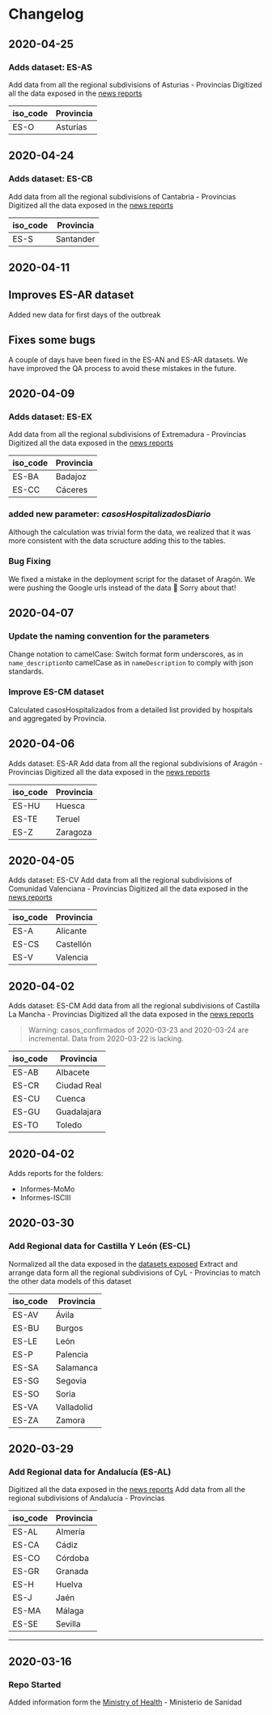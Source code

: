 # Changelog

## 2020-04-25

### Adds dataset: ES-AS
Add data from all the regional subdivisions of Asturias - Provincias
Digitized all the data exposed in the [news reports](https://app.transparenciaendatos.es/v/#!/5e8dee9d26e3017b3da65ba8)

| iso_code | Provincia |
| -------- | --------- |
| ES-O     | Asturias  |


## 2020-04-24

### Adds dataset: ES-CB
Add data from all the regional subdivisions of Cantabria - Provincias
Digitized all the data exposed in the [news reports](https://www.cantabria.es/web/comunicados)

| iso_code | Provincia |
| -------- | --------- |
| ES-S     | Santander |


## 2020-04-11

## Improves ES-AR dataset
Added new data for first days of the outbreak

## Fixes some bugs
A couple of days have been fixed in the ES-AN and ES-AR datasets.
We have improved the QA process to avoid these mistakes in the future.


## 2020-04-09

### Adds dataset: ES-EX
Add data from all the regional subdivisions of Extremadura - Provincias
Digitized all the data exposed in the [news reports](http://www.juntaex.es/comunicacion/hemeroteca)

| iso_code | Provincia |
| -------- | --------- |
| ES-BA    | Badajoz   |
| ES-CC    | Cáceres   |
 
### added new parameter: *casosHospitalizadosDiario*
Although the calculation was trivial form the data, we realized that it was more consistent with the data scructure adding this to the tables.

### Bug Fixing
We fixed a mistake in the deployment script for the dataset of Aragón. We were pushing the Google urls instead of the data :facepalm:
Sorry about that!

## 2020-04-07

### Update the naming convention for the parameters
Change notation to camelCase: Switch format form underscores, as in `name_description`to camelCase as in `nameDescription` to comply with json standards.

### Improve ES-CM dataset

Calculated casosHospitalizados from a detailed list provided by hospitals and aggregated by Provincia.




## 2020-04-06
Adds dataset: ES-AR
Add data from all the regional subdivisions of Aragón - Provincias
Digitized all the data exposed in the [news reports](http://www.aragonhoy.net/index.php/mod.noticias/mem.listadoArea/area.1050/relmenu.9/regini.60)

| iso_code | Provincia |
| -------- | --------- |
| ES-HU    | Huesca    |
| ES-TE    | Teruel    |
| ES-Z     | Zaragoza  |

## 2020-04-05
Adds dataset: ES-CV
Add data from all the regional subdivisions of Comunidad Valenciana - Provincias
Digitized all the data exposed in the [news reports](https://www.gva.es/va/inicio/area_de_prensa/ap_notas_prensa?tipoContenido=26&zona=21&botonBuscar=buscar&busquedaorganismo=3.07)

| iso_code | Provincia |
| -------- | --------- |
| ES-A     | Alicante  |
| ES-CS    | Castellón |
| ES-V     | Valencia  |


## 2020-04-02
Adds dataset: ES-CM
Add data from all the regional subdivisions of Castilla La Mancha - Provincias
Digitized all the data exposed in the [news reports](https://sanidad.castillalamancha.es/notas-de-prensa)


> Warning: casos_confirmados of 2020-03-23 and 2020-03-24 are incremental. Data from 2020-03-22 is lacking.


| iso_code | Provincia   |
| -------- | ----------- |
| ES-AB    | Albacete    |
| ES-CR    | Ciudad Real |
| ES-CU    | Cuenca      |
| ES-GU    | Guadalajara |
| ES-TO    | Toledo      |



## 2020-04-02

Adds reports for the folders:

* Informes-MoMo
* Informes-ISCIII


## 2020-03-30

### Add Regional data for Castilla Y León (ES-CL)

Normalized all the data exposed in the [datasets exposed](https://analisis.datosabiertos.jcyl.es/pages/coronavirus/situacin-actual#descarga-de-datasets)
Extract and arrange data form all the regional subdivisions of CyL - Provincias to match the other data models of this dataset

| iso_code | Provincia  |
| -------- | ---------- |
| ES-AV    | Ávila      |
| ES-BU    | Burgos     |
| ES-LE    | León       |
| ES-P     | Palencia   |
| ES-SA    | Salamanca  |
| ES-SG    | Segovia    |
| ES-SO    | Soria      |
| ES-VA    | Valladolid |
| ES-ZA    | Zamora     |


## 2020-03-29

### Add Regional data for Andalucía (ES-AL)

Digitized all the data exposed in the [news reports](https://www.juntadeandalucia.es/organismos/saludyfamilias/areas/salud-vida/paginas/coronavirus-comunicados-anteriores.html)
Add data from all the regional subdivisions of Andalucía - Provincias

| iso_code | Provincia |
| -------- | --------- |
| ES-AL    | Almería   |
| ES-CA    | Cádiz     |
| ES-CO    | Córdoba   |
| ES-GR    | Granada   |
| ES-H     | Huelva    |
| ES-J     | Jaén      |
| ES-MA    | Málaga    |
| ES-SE    | Sevilla   |
----

## 2020-03-16

### Repo Started

Added information form the [Ministry of Health](https://www.mscbs.gob.es/profesionales/saludPublica/ccayes/alertasActual/nCov-China/situacionActual.htm) - Ministerio de Sanidad